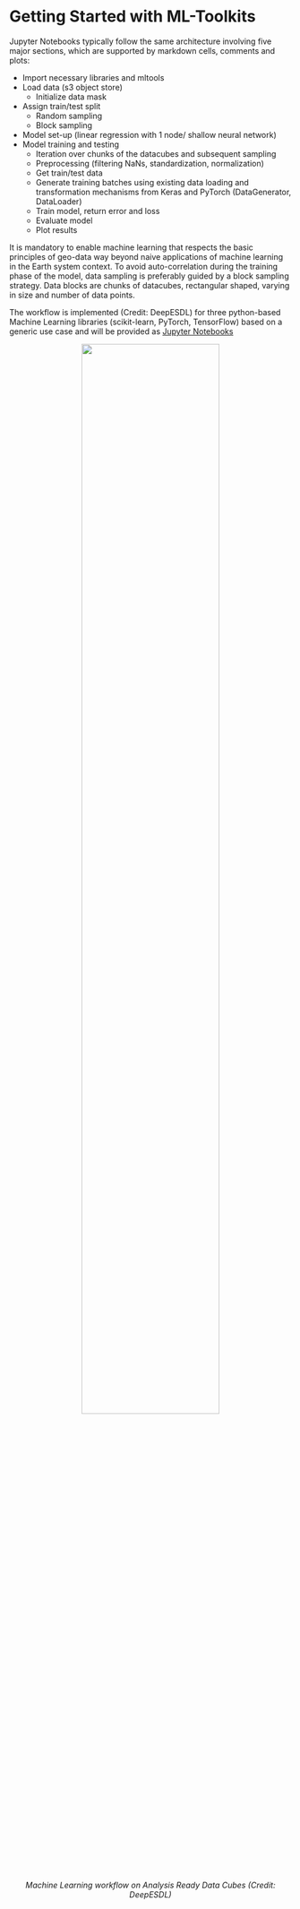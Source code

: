 # Getting Started with ML-Toolkits

Jupyter Notebooks typically follow the same architecture involving five major sections, which are supported by markdown cells, comments and plots:

* Import necessary libraries and mltools
* Load data (s3 object store)
    * Initialize data mask
* Assign train/test split
    * Random sampling
    * Block sampling
* Model set-up (linear regression with 1 node/ shallow neural network)
* Model training and testing
    * Iteration over chunks of the datacubes and subsequent sampling
    * Preprocessing (filtering NaNs, standardization, normalization)
    * Get train/test data
    * Generate training batches using existing data loading and transformation mechanisms from Keras and PyTorch (DataGenerator, DataLoader)
    * Train model, return error and loss
    * Evaluate model
    * Plot results

It is mandatory to enable machine learning that respects the basic principles of geo-data way beyond naive applications of machine learning in the Earth system context. To avoid auto-correlation during the training phase of the model, data sampling is preferably  guided by a block sampling strategy. Data blocks are chunks of datacubes, rectangular shaped, varying in size and number of data points.

The workflow is implemented (Credit: DeepESDL) for three python-based Machine Learning libraries (scikit-learn, PyTorch, TensorFlow) based on a generic use case and will be provided as [Jupyter Notebooks](../ml_examples)

<p align="center">
<img src="../../images/mltoolkit_scheme.png" width="70%" height="70%">
</p>
<p align = "center"><i>
Machine Learning workflow on Analysis Ready Data Cubes (Credit: DeepESDL)</i>
</p>

